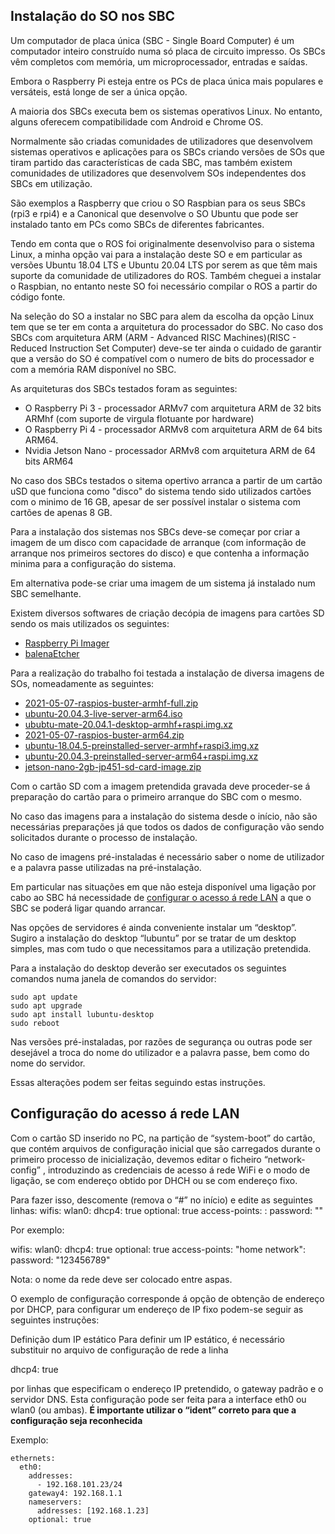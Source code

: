 ## Instalação do SO nos SBC
Um computador de placa única (SBC - Single Board Computer) é um computador inteiro construído numa só placa de circuito impresso.
Os SBCs vêm completos com memória, um microprocessador, entradas e saídas.

Embora o Raspberry Pi esteja entre os PCs de placa única mais populares e versáteis, está longe de ser a única opção.

A maioria dos SBCs executa bem os sistemas operativos Linux. No entanto, alguns oferecem compatibilidade com Android e Chrome OS.

Normalmente são criadas comunidades de utilizadores que desenvolvem sistemas operativos e aplicações para os SBCs criando versões de SOs que tiram partido das características de cada SBC, mas também existem comunidades de utilizadores que desenvolvem SOs independentes dos SBCs em utilização.

São exemplos a Raspberry que criou o SO Raspbian para os seus SBCs (rpi3 e rpi4) e a Canonical que desenvolve o SO Ubuntu que pode ser instalado tanto em PCs como SBCs de diferentes fabricantes.

Tendo em conta que o ROS foi originalmente desenvolviso para o sistema Linux, a minha opção vai para a instalação deste SO e em particular as versões Ubuntu 18.04 LTS e Ubuntu 20.04 LTS por serem as que têm mais suporte da comunidade de utilizadores do ROS. Também cheguei a instalar o Raspbian, no entanto neste SO foi necessário compilar o ROS a partir do código fonte.

Na seleção do SO a instalar no SBC para alem da escolha da opção Linux tem que se ter em conta a arquitetura do processador do SBC. No caso dos SBCs com arquitetura ARM (ARM - Advanced RISC Machines)(RISC - Reduced Instruction Set Computer) deve-se ter ainda o cuidado de garantir que a versão do SO é compatível com o numero de bits do processador e com a memória RAM disponível no SBC.

As arquiteturas dos SBCs testados foram as seguintes:
- O Raspberry Pi 3 - processador ARMv7 com arquitetura ARM de 32 bits ARMhf (com suporte de virgula flotuante por hardware)
- O Raspberry Pi 4 - processador ARMv8 com arquitetura ARM de 64 bits ARM64.
- Nvidia Jetson Nano - processador ARMv8 com arquitetura ARM de 64 bits ARM64

No caso dos SBCs testados o sitema opertivo arranca a partir de um cartão uSD que funciona como "disco" do sistema tendo sido utilizados cartões com o minimo de 16 GB, apesar de ser possível instalar o sistema com cartões de apenas 8 GB.

Para a instalação dos sistemas nos SBCs deve-se começar por criar a imagem de um disco com capacidade de arranque (com informação de arranque nos primeiros sectores do disco) e que contenha a informação minima para a configuração do sistema.

Em alternativa pode-se criar uma imagem de um sistema já instalado num SBC semelhante.

Existem diversos softwares de criação decópia de imagens para cartões SD sendo os mais utilizados os seguintes:
- [Raspberry Pi Imager](https://www.raspberrypi.com/software/)
- [balenaEtcher](https://www.balena.io/etcher/)

Para a realização do trabalho foi testada a instalação de diversa imagens de SOs, nomeadamente as seguintes:
- [2021-05-07-raspios-buster-armhf-full.zip](https://linuxdistros.org/torrents/raspios-2021-05-07-buster-armhf.zip.html)
- [ubuntu-20.04.3-live-server-arm64.iso](https://cdimage.ubuntu.com/releases/20.04/release/)
- [ububtu-mate-20.04.1-desktop-armhf+raspi.img.xz](https://releases.ubuntu-mate.org/20.04/armhf/)
- [2021-05-07-raspios-buster-arm64.zip](http://ftp.jaist.ac.jp/pub/raspberrypi/raspios_arm64/images/raspios_arm64-2021-05-28/)
- [ubuntu-18.04.5-preinstalled-server-armhf+raspi3.img.xz](https://cdimage.ubuntu.com/releases/18.04/release/)
- [ubuntu-20.04.3-preinstalled-server-arm64+raspi.img.xz](https://cdimage.ubuntu.com/releases/20.04/release/)
- [jetson-nano-2gb-jp451-sd-card-image.zip](https://developer.nvidia.com/embedded/downloads#?search=jetson-nano-2gb-sd-)

Com o cartão SD com a imagem pretendida gravada deve proceder-se á preparação do cartão para o primeiro arranque do SBC com o mesmo.

No caso das imagens para a instalação do sistema desde o início, não são necessárias preparações já que todos os dados de configuração vão sendo solicitados durante o processo de instalação.

No caso de imagens pré-instaladas é necessário saber o nome de utilizador e a palavra passe utilizadas na pré-instalação.

Em particular nas situações em que não esteja disponível uma ligação por cabo ao SBC há necessidade de [configurar o acesso á rede LAN]() a que o SBC se poderá ligar quando arrancar.

Nas opções de servidores é ainda conveniente instalar um “desktop”. Sugiro a instalação do desktop “lubuntu” por se tratar de um desktop simples, mas com tudo o que necessitamos para a utilização pretendida.

Para a instalação do desktop deverão ser executados os seguintes comandos numa janela de comandos do servidor:

    sudo apt update
    sudo apt upgrade
    sudo apt install lubuntu-desktop
    sudo reboot


Nas versões pré-instaladas, por razões de segurança ou outras pode ser desejável a troca do nome do utilizador e a palavra passe, bem como do nome do servidor.

Essas alterações podem ser feitas seguindo estas instruções.

## Configuração do acesso á rede LAN 
Com o cartão SD inserido no PC, na partição de “system-boot” do cartão, que contém arquivos de configuração inicial que são carregados durante o primeiro processo de inicialização, devemos editar o ficheiro “network-config” , introduzindo as credenciais de acesso á rede WiFi e o modo de ligação, se com endereço obtido por DHCH ou se com endereço fixo.

Para fazer isso, descomente (remova o “#” no início) e edite as seguintes linhas:
    wifis:
      wlan0:
        dhcp4: true
        optional: true
        access-points:
          <wifi network name>:
            password: "<wifi password>"

Por exemplo:

wifis:
  wlan0:
    dhcp4: true
    optional: true
    access-points:
      "home network":
        password: "123456789"

Nota: o nome da rede deve ser colocado entre aspas.

O exemplo de configuração corresponde á opção de obtenção de endereço por DHCP, para configurar um endereço de IP fixo podem-se seguir as seguintes instruções:

Definição dum IP estático
Para definir um IP estático, é necessário substituir no arquivo de configuração de rede a linha

dhcp4: true

por linhas que especificam o endereço IP pretendido,  o gateway padrão e o servidor DNS.
Esta configuração pode ser feita para a interface eth0 ou wlan0 (ou ambas).
__É importante utilizar o “ident” correto para que a configuração seja reconhecida__

Exemplo:

    ethernets:
      eth0:
        addresses:
          - 192.168.101.23/24
        gateway4: 192.168.1.1
        nameservers:
          addresses: [192.168.1.23]
        optional: true 
